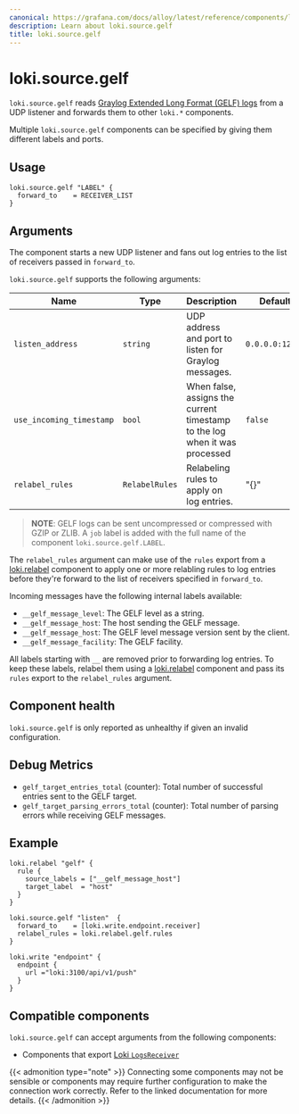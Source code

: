```yaml
---
canonical: https://grafana.com/docs/alloy/latest/reference/components/loki.source.gelf/
description: Learn about loki.source.gelf
title: loki.source.gelf
---
```


# loki.source.gelf

`loki.source.gelf` reads [Graylog Extended Long Format (GELF) logs](https://github.com/Graylog2/graylog2-server) from a UDP listener and forwards them to other
`loki.*` components.

Multiple `loki.source.gelf` components can be specified by giving them
different labels and ports.

## Usage

```alloy
loki.source.gelf "LABEL" {
  forward_to    = RECEIVER_LIST
}
```

## Arguments
The component starts a new UDP listener and fans out
log entries to the list of receivers passed in `forward_to`.

`loki.source.gelf` supports the following arguments:

Name                     | Type           | Description                                                                | Default         | Required
-------------------------|----------------|----------------------------------------------------------------------------|-----------------|---------
`listen_address`         | `string`       | UDP address and port to listen for Graylog messages.                       | `0.0.0.0:12201` | no
`use_incoming_timestamp` | `bool`         | When false, assigns the current timestamp to the log when it was processed | `false`         | no
`relabel_rules`          | `RelabelRules` | Relabeling rules to apply on log entries.                                  | "{}"            | no


> **NOTE**: GELF logs can be sent uncompressed or compressed with GZIP or ZLIB.
> A `job` label is added with the full name of the component `loki.source.gelf.LABEL`.

The `relabel_rules` argument can make use of the `rules` export from a
[loki.relabel][] component to apply one or more relabling rules to log entries
before they're forward to the list of receivers specified in `forward_to`.

Incoming messages have the following internal labels available:

* `__gelf_message_level`: The GELF level as a string.
* `__gelf_message_host`: The host sending the GELF message.
* `__gelf_message_host`: The GELF level message version sent by the client.
* `__gelf_message_facility`: The GELF facility.

All labels starting with `__` are removed prior to forwarding log entries. To
keep these labels, relabel them using a [loki.relabel][] component and pass its
`rules` export to the `relabel_rules` argument.

[loki.relabel]: ../loki.relabel/

## Component health

`loki.source.gelf` is only reported as unhealthy if given an invalid
configuration.

## Debug Metrics

* `gelf_target_entries_total` (counter): Total number of successful entries sent to the GELF target.
* `gelf_target_parsing_errors_total` (counter): Total number of parsing errors while receiving GELF messages.

## Example

```alloy
loki.relabel "gelf" {
  rule {
    source_labels = ["__gelf_message_host"]
    target_label  = "host"
  }
}

loki.source.gelf "listen"  {
  forward_to    = [loki.write.endpoint.receiver]
  relabel_rules = loki.relabel.gelf.rules
}

loki.write "endpoint" {
  endpoint {
    url ="loki:3100/api/v1/push"
  }
}
```
<!-- START GENERATED COMPATIBLE COMPONENTS -->

## Compatible components

`loki.source.gelf` can accept arguments from the following components:

- Components that export [Loki `LogsReceiver`](../../compatibility/#loki-logsreceiver-exporters)


{{< admonition type="note" >}}
Connecting some components may not be sensible or components may require further configuration to make the connection work correctly.
Refer to the linked documentation for more details.
{{< /admonition >}}

<!-- END GENERATED COMPATIBLE COMPONENTS -->
